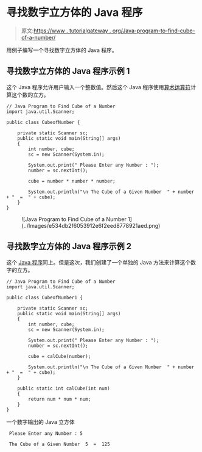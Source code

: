 # 寻找数字立方体的 Java 程序

> 原文:[https://www . tutorialgateway . org/Java-program-to-find-cube-of-a-number/](https://www.tutorialgateway.org/java-program-to-find-cube-of-a-number/)

用例子编写一个寻找数字立方体的 Java 程序。

## 寻找数字立方体的 Java 程序示例 1

这个 Java 程序允许用户输入一个整数值。然后这个 Java 程序使用[算术运算符](https://www.tutorialgateway.org/java-arithmetic-operators/)计算这个数的立方。

```
// Java Program to Find Cube of a Number
import java.util.Scanner;

public class CubeofNumber {

	private static Scanner sc;
	public static void main(String[] args) 
	{
		int number, cube;
		sc = new Scanner(System.in);

		System.out.print(" Please Enter any Number : ");
		number = sc.nextInt();		

		cube = number * number * number;

		System.out.println("\n The Cube of a Given Number  " + number + "  =  " + cube);
	}
}
```

<figure class="wp-block-image">![Java Program to Find Cube of a Number 1](../Images/e534db2f6053912e6f2eed8778921aed.png)</figure>

## 寻找数字立方体的 Java 程序示例 2

这个 [Java 程序](https://www.tutorialgateway.org/learn-java-programs/)同上。但是这次，我们创建了一个单独的 Java 方法来计算这个数字的立方。

```
// Java Program to Find Cube of a Number
import java.util.Scanner;

public class CubeofNumber1 {

	private static Scanner sc;
	public static void main(String[] args) 
	{
		int number, cube;
		sc = new Scanner(System.in);

		System.out.print(" Please Enter any Number : ");
		number = sc.nextInt();		

		cube = calCube(number);

		System.out.println("\n The Cube of a Given Number  " + number + "  =  " + cube);
	}

	public static int calCube(int num)
	{
		return num * num * num;
	}
}
```

一个数字输出的 Java 立方体

```
 Please Enter any Number : 5

 The Cube of a Given Number  5  =  125
```